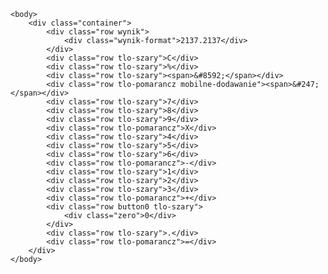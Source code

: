 <!doctype html>
<html>
	<head>
		<meta charset=UTF-8>
		<link href="https://fonts.googleapis.com/css?family=KoHo" rel="stylesheet">
		<style>
			.container {
				display: grid;
				grid-template-columns: repeat(4, 62px);
				grid-template-rows: repeat(7, 60px);
			}
			.row {
				outline: 1px solid black;
				text-align: center;
				font-size: 30px;
				line-height: 60px;
			}
			.button0 {
				grid-column-start: 1;
				grid-column-end: 3;
				font-family: KoHo;
				text-align:left;
			}
			.tlo-pomarancz {
			background-color: orange;
			color: white;
			 font-family: KoHo;
			}
			.tlo-szary {
			background-color: #d9d9d9;
			font-family: KoHo;
			}
			.wynik {
				grid-column-start: 1;
				grid-column-end: 5;
				grid-row-start: 1;
				grid-row-end: 3;
				background-color: black;
				color: white;
				text-align: right;
				font-family: KoHo;
			}
			span {
				content: "\2190";
				content: "\00F7";
			} 
			.zero {
				position:relative;
				left: 25px;
			}
			.wynik-format {
				position: relative;
				right: 10px;
				top: 55px;
			}
			.mobilne-dodawanie {
				grid-column-start: 4;
				grid-column-end: ;
				grid-row-start: 3;
				grid-row-end: 4;
			}
		</style>
	</head>
	
	<body>
		<div class="container">
			<div class="row wynik">
				<div class="wynik-format">2137.2137</div>
			</div>
			<div class="row tlo-szary">C</div>
			<div class="row tlo-szary">%</div>
			<div class="row tlo-szary"><span>&#8592;</span></div>
			<div class="row tlo-pomarancz mobilne-dodawanie"><span>&#247;</span></div>
			<div class="row tlo-szary">7</div>
			<div class="row tlo-szary">8</div>
			<div class="row tlo-szary">9</div>
			<div class="row tlo-pomarancz">X</div>
			<div class="row tlo-szary">4</div>
			<div class="row tlo-szary">5</div>
			<div class="row tlo-szary">6</div>
			<div class="row tlo-pomarancz">-</div>
			<div class="row tlo-szary">1</div>
			<div class="row tlo-szary">2</div>
			<div class="row tlo-szary">3</div>
			<div class="row tlo-pomarancz">+</div>
			<div class="row button0 tlo-szary">
				<div class="zero">0</div>
			</div>
			<div class="row tlo-szary">.</div>
			<div class="row tlo-pomarancz">=</div>
		</div>
	</body>
</html>

